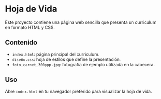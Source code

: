 # Hoja de Vida

Este proyecto contiene una página web sencilla que presenta un curriculum en formato HTML y CSS.

## Contenido

- `index.html`: página principal del curriculum.
- `diseño.css`: hoja de estilos que define la presentación.
- `foto_carnet_300ppp.jpg`: fotografía de ejemplo utilizada en la cabecera.

## Uso

Abre `index.html` en tu navegador preferido para visualizar la hoja de vida.
